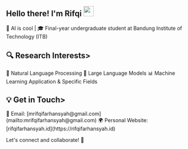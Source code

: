 <h2 align="left">Hello there! I'm Rifqi <img src="https://media.giphy.com/media/hvRJCLFzcasrR4ia7z/giphy.gif" width="28"></h2>  

🔬 AI is cool | 🎓 Final-year undergraduate student at Bandung Institute of Technology (ITB)  

<h2 align="left">🔍 Research Interests></h2>
🚀 Natural Language Processing  
🤖 Large Language Models  
📊 Machine Learning Application & Specific Fields  

<h2 align="left">💡 Get in Touch></h2>
📧 Email: [mrifqifarhansyah@gmail.com](mailto:mrifqifarhansyah@gmail.com)  
🌍 Personal Website: [rifqifarhansyah.id](https://rifqifarhansyah.id)  

Let's connect and collaborate! 🚀  
